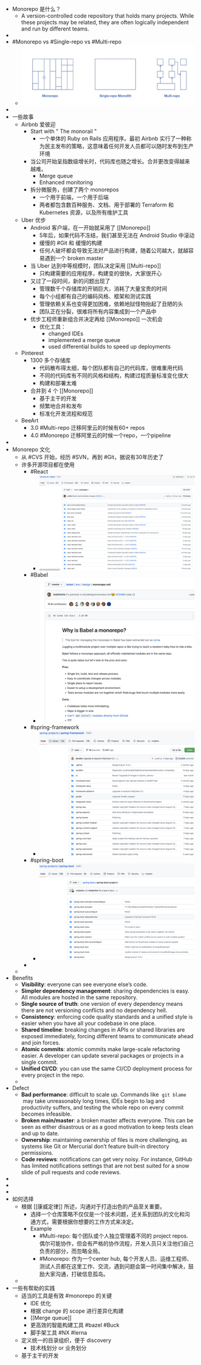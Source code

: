 - Monorepo 是什么？
	- A version-controlled code repository that holds many projects. While these projects may be related, they are often logically independent and run by different teams.
-
- #Monorepo vs #Single-repo vs #Multi-repo
	- ![image.png](../assets/image_1686373859990_0.png)
-
- 一些故事
	- Airbnb 爱彼迎
		- Start with " The monorail "
			- 一个单体的 Ruby on Rails 应用程序。最初 Airbnb 实行了一种称为民主发布的策略，这意味着任何开发人员都可以随时发布到生产环境
		- 当公司开始呈指数级增长时，代码库也随之增长。合并更改变得越来越难。
			- Merge queue
			- Enhanced monitoring
		- 拆分微服务，创建了两个 monorepos
			- 一个用于前端，一个用于后端
			- 两者都包含数百种服务、文档、用于部署的 Terraform 和 Kubernetes 资源，以及所有维护工具
	- Uber 优步
		- Android 客户端，在一开始就采用了 [[Monorepo]]
			- 5年后，如果代码不冻结，我们甚至无法在 Android Studio 中滚动
			- 缓慢的 #Git 和 缓慢的构建
			- 任何人破坏都会导致无法对产品进行构建，随着公司越大，就越容易遇到一个 broken master
		- 当 Uber 达到中等规模时，团队决定采用 [[Multi-repo]]
			- 只构建需要的应用程序，构建变的很快，大家很开心
		- 又过了一段时间，新的问题出现了
			- 管理数千个存储库的开销巨大，消耗了大量宝贵的时间
			- 每个小组都有自己的编码风格、框架和测试实践
			- 管理依赖关系也变得更加困难，依赖地狱怪物抬起了丑陋的头
			- 团队正在分裂，很难将所有内容集成到一个产品中
		- 优步工程师重新组合并决定再给 [[Monorepo]] 一次机会
			- 优化工具：
				- changed IDEs
				- implemented a merge queue
				- used differential builds to speed up deployments
	- Pinterest
		- 1300 多个存储库
			- 代码散布得太细，每个团队都有自己的代码库，很难重用代码
			- 不同的代码库有不同的风格和结构，构建过程质量标准变化很大
			- 构建和部署太难
		- 合并到 4 个 [[Monorepo]]
			- 基于主干的开发
			- 频繁地合并和发布
			- 标准化开发流程和规范
	- BeeArt
		- 3.0 #Multi-repo 迁移阿里云的时候有60+ repos
		- 4.0 #Monorepo 迁移阿里云的时候一个repo，一个pipeline
-
- Monorepo 文化
	- 从 #CVS 开始，经历 #SVN，再到 #Git，据说有30年历史了
	- 许多开源项目都在使用
		- #React
			- ![image.png](../assets/image_1686374073204_0.png)
		- #Babel
			- ![image.png](../assets/image_1686374084914_0.png)
		- #spring-framework
			- ![image.png](../assets/image_1686374092842_0.png)
		- #spring-boot
			- ![image.png](../assets/image_1686374099954_0.png)
		-
	-
- Benefits
	- **Visibility**: everyone can see everyone else’s code.
	- **Simpler dependency management**: sharing dependencies is easy. All modules are hosted in the same repository.
	- **Single source of truth**: one version of every dependency means there are not versioning conflicts and no dependency hell.
	- **Consistency**: enforcing code quality standards and a unified style is easier when you have all your codebase in one place.
	- **Shared timeline**: breaking changes in APIs or shared libraries are exposed immediately, forcing different teams to communicate ahead and join forces.
	- **Atomic commits**: atomic commits make large-scale refactoring easier. A developer can update several packages or projects in a single commit.
	- **Unified CI/CD**: you can use the same CI/CD deployment process for every project in the repo.
	-
- Defect
	- **Bad performance**: difficult to scale up. Commands like  `git blame`  may take unreasonably long times, IDEs begin to lag and productivity suffers, and testing the whole repo on every commit becomes infeasible.
	- **Broken main/master**: a broken master affects everyone. This can be seen as either disastrous or as a good motivation to keep tests clean and up to date.
	- **Ownership**: maintaining ownership of files is more challenging, as systems like Git or Mercurial don’t feature built-in directory permissions.
	- **Code reviews**: notifications can get very noisy. For instance, GitHub has limited notifications settings that are not best suited for a snow slide of pull requests and code reviews.
-
-
-
- 如何选择
	- 根据 [[康威定律]] 所述，沟通对于打造出色的产品至关重要。
		- 选择一个仓库策略不仅仅是一个技术问题，还关系到团队的文化和沟通方式，需要根据你想要的工作方式来决定。
		- Example
			- #Multi-repo: 每个团队或个人独立管理着不同的 project repos. 偶尔可能协作，但会有严格的协作流程，开发人员只关注他们自己负责的部分，而忽略全局。
			- #Monorepo: 作为一个center hub, 每个开发人员、运维工程师、测试人员都在这里工作、交流，遇到问题会第一时间集中解决，鼓励大家沟通，打破信息孤岛。
	-
- 一些有帮助的实践
	- 适当的工具是有效 #monorepo 的关键
		- IDE 优化
		- 根据 change 的 scope 进行差异化构建
		- [[Merge queue]]
		- 更高效的智能构建工具 #bazel #Buck
		- 脚手架工具 #NX #lerna
	- 定义统一的目录组织，便于 discovery
		- 技术栈划分 or 业务划分
	- 基于主干的开发